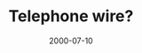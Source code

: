 ---
layout: base.njk
title : 'Telephone wire?' 
view_title : 'Telephone wire?' 
year : '2000' 
date : '2000-07-10' 
img_file : '/drawing/telephone.png' 
html_file : 'telephone' 
next_html : 'carpetfuzz.html' 
year_order : '460' 
permalink : "title/{{html_file}}.html"
---